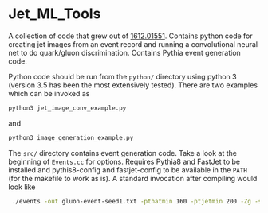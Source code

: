 # Jet_ML_Tools

A collection of code that grew out of [1612.01551](https://arxiv.org/abs/1612.01551). Contains python code for creating jet images from an event record and running a convolutional neural net to do quark/gluon discrimination. Contains Pythia event generation code.

Python code should be run from the `python/` directory using python 3 (version 3.5 has been the most extensively tested). There are two examples which can be invoked as
```bash
python3 jet_image_conv_example.py
```
and
```bash
python3 image_generation_example.py
```

The `src/` directory contains event generation code. Take a look at the beginning of `Events.cc` for options. Requires Pythia8 and FastJet to be installed and pythis8-config and fastjet-config to be available in the `PATH` (for the makefile to work as is). A standard invocation after compiling would look like
```bash
 ./events -out gluon-event-seed1.txt -pthatmin 160 -ptjetmin 200 -Zg -seed 1
```
